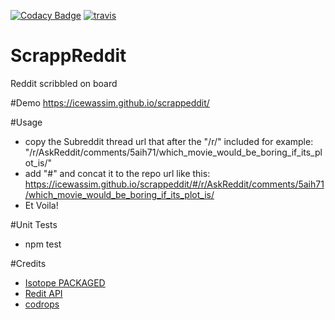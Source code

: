 

[![Codacy Badge](https://api.codacy.com/project/badge/Grade/b0bf01b1af4a4066816b572f5c7aca90)](https://www.codacy.com/app/icewassim/scrappeddit?utm_source=github.com&utm_medium=referral&utm_content=icewassim/scrappeddit&utm_campaign=badger)
[![travis](https://travis-ci.org/icewassim/scrappeddit.svg?branch=master)](https://travis-ci.org/icewassim/scrappeddit)

# ScrappReddit
Reddit scribbled on board

#Demo
https://icewassim.github.io/scrappeddit/

#Usage
 - copy the Subreddit thread url that after the "/r/" included for example: "/r/AskReddit/comments/5aih71/which_movie_would_be_boring_if_its_plot_is/"
 - add "#" and concat it to the repo url like this: https://icewassim.github.io/scrappeddit/#/r/AskReddit/comments/5aih71/which_movie_would_be_boring_if_its_plot_is/
 - Et Voila!

#Unit Tests
 - npm test

#Credits
 - [Isotope PACKAGED](http://isotope.metafizzy.co)
 - [Redit API](https://www.reddit.com/dev/api/)
 - [codrops](http://www.codrops.com)
 
